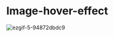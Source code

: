 # Image-hover-effect

![ezgif-5-94872dbdc9](https://user-images.githubusercontent.com/84269336/177387897-850a103d-02a0-4ebe-8f33-21463a18baa0.gif)


